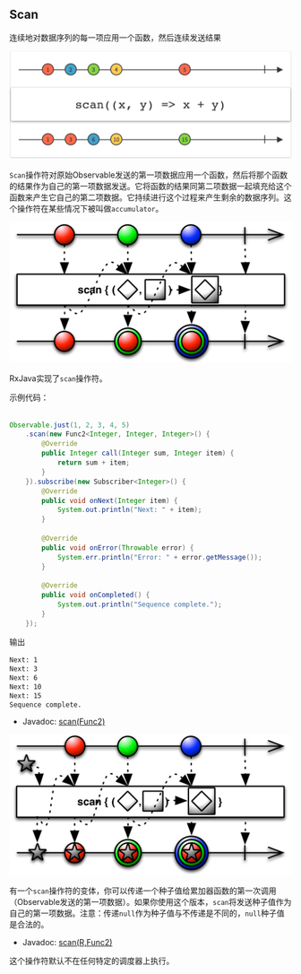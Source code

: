 

## Scan

连续地对数据序列的每一项应用一个函数，然后连续发送结果

![scan](../images/operators/scan.c.png)

`Scan`操作符对原始Observable发送的第一项数据应用一个函数，然后将那个函数的结果作为自己的第一项数据发送。它将函数的结果同第二项数据一起填充给这个函数来产生它自己的第二项数据。它持续进行这个过程来产生剩余的数据序列。这个操作符在某些情况下被叫做`accumulator`。

![scan](../images/operators/scan.png)

RxJava实现了`scan`操作符。

示例代码：

```java

Observable.just(1, 2, 3, 4, 5)
    .scan(new Func2<Integer, Integer, Integer>() {
        @Override
        public Integer call(Integer sum, Integer item) {
            return sum + item;
        }
    }).subscribe(new Subscriber<Integer>() {
        @Override
        public void onNext(Integer item) {
            System.out.println("Next: " + item);
        }

        @Override
        public void onError(Throwable error) {
            System.err.println("Error: " + error.getMessage());
        }

        @Override
        public void onCompleted() {
            System.out.println("Sequence complete.");
        }
    });

```

输出

```
Next: 1
Next: 3
Next: 6
Next: 10
Next: 15
Sequence complete.
```

* Javadoc: [scan(Func2)](http://reactivex.io/RxJava/javadoc/rx/Observable.html#scan(rx.functions.Func2))

![scanSeed](images/operators/scanSeed.png)

有一个`scan`操作符的变体，你可以传递一个种子值给累加器函数的第一次调用（Observable发送的第一项数据）。如果你使用这个版本，`scan`将发送种子值作为自己的第一项数据。注意：传递`null`作为种子值与不传递是不同的，`null`种子值是合法的。

* Javadoc: [scan(R,Func2)](http://reactivex.io/RxJava/javadoc/rx/Observable.html#scan(R,%20rx.functions.Func2))

这个操作符默认不在任何特定的调度器上执行。
